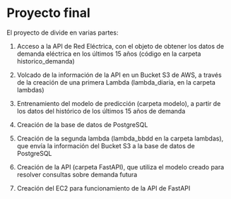 # Proyecto final

El proyecto de divide en varias partes:

1. Acceso a la API de Red Eléctrica, con el objeto de obtener los datos de demanda eléctrica en los últimos 15 años (código en la carpeta historico_demanda)
   
2. Volcado de la información de la API en un Bucket S3 de AWS, a través de la creación de una primera Lambda (lambda_diaria, en la carpeta lambdas)
   
3. Entrenamiento del modelo de predicción (carpeta modelo), a partir de los datos del histórico de los últimos 15 años de demanda
   
4. Creación de la base de datos de PostgreSQL
   
5. Creación de la segunda lambda (lambda_bbdd en la carpeta lambdas), que envía la información del Bucket S3 a la base de datos de PostgreSQL
    
6. Creación de la API (carpeta FastAPI), que utiliza el modelo creado para resolver consultas sobre demanda futura

7. Creación del EC2 para funcionamiento de la API de FastAPI


#
